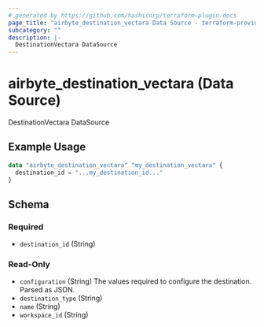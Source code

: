 ```yaml
---
# generated by https://github.com/hashicorp/terraform-plugin-docs
page_title: "airbyte_destination_vectara Data Source - terraform-provider-airbyte"
subcategory: ""
description: |-
  DestinationVectara DataSource
---
```


# airbyte_destination_vectara (Data Source)

DestinationVectara DataSource

## Example Usage

```terraform
data "airbyte_destination_vectara" "my_destination_vectara" {
  destination_id = "...my_destination_id..."
}
```

<!-- schema generated by tfplugindocs -->
## Schema

### Required

- `destination_id` (String)

### Read-Only

- `configuration` (String) The values required to configure the destination. Parsed as JSON.
- `destination_type` (String)
- `name` (String)
- `workspace_id` (String)


